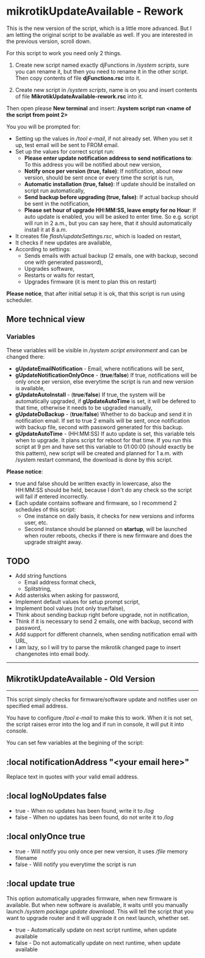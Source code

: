 # mikrotikUpdateAvailable - Rework #

This is the new version of the script, which is a little more advanced. But I am letting the original script to be available as well. If you are interested in the previous version, scroll down.

For this script to work you need only 2 things.

1. Create new script named exactly djFunctions in */system scripts*, sure you can rename it, but then you need to rename it in the other script. Then copy contents of file **djFunctions.rsc** into it.

2. Create new script in */system scripts*, name is on you and insert contents of file **MikrotikUpdateAvailable-rework.rsc** into it.

Then open please **New terminal** and insert: **/system script run &lt;name of the script from point 2&gt;**

You you will be prompted for:

- Setting up the values in */tool e-mail*, if not already set. When you set it up, test email will be sent to FROM email.
- Set up the values for correct script run:
  - **Please enter update notification address to send notifications to**: To this address you will be notified about new version,
  - **Notify once per version (true, false)**: If notification, about new version, should be sent once or every time the script is run,
  - **Automatic installation (true, false)**: If update should be installed on script run automatically,
  - **Send backup before upgrading (true, false)**: If actual backup should be sent in the notification,
  - **Please set hour of upgrade HH:MM:SS, leave empty for no Hour**: If auto update is enabled, you will be asked to enter time. So e.g. script will run in 2 a.m., but you can say here, that it should automatically install it at 8 a.m.
- It creates file *flash/updateSettings.rsc*, which is loaded on restart,
- It checks if new updates are available,
- According to settings:
  - Sends emails with actual backup (2 emails, one with backup, second one with generated password),
  - Upgrades software,
  - Restarts or waits for restart,
  - Upgrades firmware (it is ment to plan this on restart)

**Please notice**, that after initial setup it is ok, that this script is run using scheduler.

## More technical view ##

### Variables ###

These variables will be visible in */system script environment* and can be changed there:

- **gUpdateEmailNotification** - Email, where notifications will be sent,
- **gUpdateNotificationOnlyOnce** - (**true**/**false**) If true, notifications will be only once per version, else everytime the script is run and new version is available,
- **gUpdateAutoInstall** - (**true**/**false**) If true, the system will be automatically upgraded, if **gUpdateAutoTime** is set, it will be defered to that time, otherwise it needs to be upgraded manually,
- **gUpdateDoBackup** - (**true**/**false**) Whether to do backup and send it in notification email. If set to true 2 emails will be sent, once notification with backup file, second with password generated for this backup.
- **gUpdateAutoTime** - (HH:MM:SS) If auto update is set, this variable tels when to upgrade. It plans script for reboot for that time. If you run this script at 9 pm and have set this variable to 01:00:00 (should exactly be this pattern), new script will be created and planned for 1 a.m. with /system restart command, the download is done by this script.

**Please notice**:

- true and false should be written exactly in lowercase, also the HH:MM:SS should be held, because I don't do any check so the script will fail if entered incorrectly.
- Each update contains software and firmware, so I recommend 2 schedules of this script:
  - One instance on daily basis, it checks for new versions and informs user, etc.
  - Second instance should be planned on **startup**, will be launched when router reboots, checks if there is new firmware and does the upgrade straight away.

## TODO ##

- Add string functions
  - Email address format check,
  - Splitstring,
- Add asterisks when asking for password,
- Implement default values for setup prompt script,
- Implement bool values (not only true/false),
- Think about sending backup right before upgrade, not in notification,
- Think if it is necessary to send 2 emails, one with backup, second with password,
- Add support for different channels, when sending notification email with URL,
- I am lazy, so I will try to parse the mikrotik changed page to insert changenotes into email body.

---

## MikrotikUpdateAvailable - Old Version ##

---

This script simply checks for firmware/software update and notifies user on specified email address.

You have to configure */tool e-mail* to make this to work. When it is not set, the script raises error into the log and if run in console, it will put it into console.

You can set few variables at the begining of the script:

## :local notificationAddress "**\<your email here\>**" ##

Replace text in quotes with your valid email address.

## :local logNoUpdates false ##

- true - When no updates has been found, write it to */log*
- false - When no updates has been found, do not write it to */log*

## :local onlyOnce true ##

- true - Will notify you only once per new version, it uses */file* memory filename
- false - Will notify you everytime the script is run

## :local update true ##

This option automatically upgrades firmware, when new firmware is available. But when new software is available, it waits until you manually launch */system package update download*. This will tell the script that you want to upgrade router and it will upgrade it on next launch, whether set.

- true - Automatically update on next script runtime, when update available
- false - Do not automatically update on next runtime, when update available
